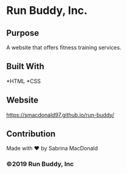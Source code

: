 # Run Buddy, Inc. 

## Purpose
A website that offers fitness training services.

## Built With
*HTML
*CSS

## Website
https://smacdonald97.github.io/run-buddy/

## Contribution
Made with ❤️ by Sabrina MacDonald

### ©️2019 Run Buddy, Inc
